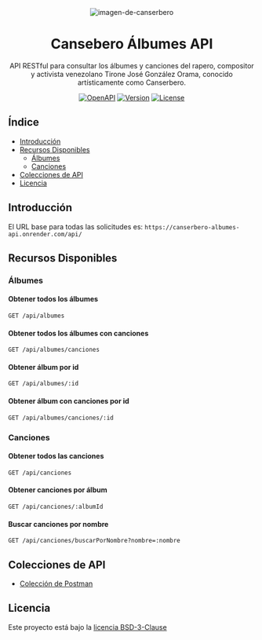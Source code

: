 <div align="center">
  <img 
    src="https://i.ibb.co/XYcJrmk/Canserbero.jpg"
    alt="imagen-de-canserbero"
    title="Tirone José González Orama, Canserbero"
  />

# Cansebero Álbumes API

API RESTful para consultar los álbumes y canciones del rapero, compositor y activista venezolano Tirone José González Orama, conocido artísticamente como Canserbero.

[![OpenAPI](https://img.shields.io/badge/OpenAPI%20-%20Swagger%20-%20green?color=green)](https://canserbero-albumes-api.onrender.com/swagger-ui/index.html)
[![Version](https://img.shields.io/badge/Version%20-%201.0.0%20-%20blue?color=blue)](https://github.com/ZairBulos/canserbero-albumes-api/releases)
[![License](https://img.shields.io/badge/License%20-%20BSD--3--Clause%20license%20-%20yellow?color=yellow)](https://opensource.org/license/bsd-3-clause)
</div>

## Índice

- [Introducción](#introducción)
- [Recursos Disponibles](#recursos-disponibles)
    - [Álbumes](#álbumes)
    - [Canciones](#canciones)
- [Colecciones de API](#colecciones-de-api)
- [Licencia](#licencia)

## Introducción

El URL base para todas las solicitudes es: `https://canserbero-albumes-api.onrender.com/api/`

## Recursos Disponibles

### Álbumes

#### Obtener todos los álbumes

````http request
GET /api/albumes
````

#### Obtener todos los álbumes con canciones

````http request
GET /api/albumes/canciones
````

#### Obtener álbum por id

````http request
GET /api/albumes/:id
````

#### Obtener álbum con canciones por id

````http request
GET /api/albumes/canciones/:id
````

### Canciones

#### Obtener todos las canciones

````http request
GET /api/canciones
````

#### Obtener canciones por álbum

````http request
GET /api/canciones/:albumId
````

#### Buscar canciones por nombre

````http request
GET /api/canciones/buscarPorNombre?nombre=:nombre
````

## Colecciones de API

- [Colección de Postman](https://www.postman.com/crimson-space-910033/workspace/cansebero-albumes-api)

## Licencia

Este proyecto está bajo la [licencia BSD-3-Clause](/LICENSE.md)